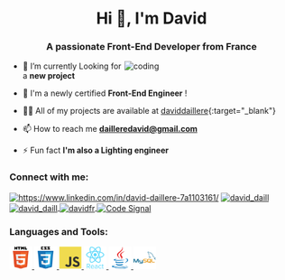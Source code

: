 <h1 align="center">Hi 👋, I'm David</h1>
<h3 align="center" >A passionate Front-End Developer from France</h3>
<img align="right" width= "300" alt="coding" src="https://user-images.githubusercontent.com/74038190/219923823-bf1ce878-c6b8-4faa-be07-93e6b1006521.gif">

- 🔭 I’m currently Looking for a **new project**

- 🌱 I'm a newly certified **Front-End Engineer** !

- 👨‍💻 All of my projects are available at [daviddaillere](https://daviddaillere.com/){:target="_blank"}

- 📫 How to reach me **dailleredavid@gmail.com**

- ⚡ Fun fact **I'm also a Lighting engineer**

<h3 align="left">Connect with me:</h3>
<p align="left">
<a href="https://linkedin.com/in/https://www.linkedin.com/in/david-daillere-7a1103161/" target="_blank"><img align="center" src="https://raw.githubusercontent.com/rahuldkjain/github-profile-readme-generator/master/src/images/icons/Social/linked-in-alt.svg" alt="https://www.linkedin.com/in/david-daillere-7a1103161/" height="30" width="40" /></a>
<a href="https://instagram.com/david_daill" target="_blank"><img align="center" src="https://raw.githubusercontent.com/rahuldkjain/github-profile-readme-generator/master/src/images/icons/Social/instagram.svg" alt="david_daill" height="30" width="40" /></a>
<a href="https://www.upwork.com/freelancers/~013d9011c1efde1303" target="_blank"> <img align="center" src="https://logowik.com/content/uploads/images/upwork-icon.jpg" alt="david_daill"  height="40"/> </a>
<a href="https://codepen.io/davidfr" target="_blank"> <img align="center" src="https://encrypted-tbn0.gstatic.com/images?q=tbn:ANd9GcS08AfE0zRYcmynHR8b1atzR7tANH61sWkOQS1Vc49sibqsynfZ1cmPZIICzvAN1ebG_7w&usqp=CAU" alt="davidfr" height="40" /> </a>
<a href="https://app.codesignal.com/profile/david_d_ema" target="_blank"> <img align="center" src="https://encrypted-tbn0.gstatic.com/images?q=tbn:ANd9GcQWCqYD9TtDp59IX0ShF5Jy2yanfla1Xeis-HQdKNMO6oCfOyOD2RSDOhFOZzsWiud1BjM&usqp=CAU" alt="Code Signal" height="40" /> </a>
    
</p>

<h3 align="left">Languages and Tools:</h3>
<p align="left"> 
    <a href="https://www.w3.org/html/" target="_blank" rel="noreferrer"> <img src="https://raw.githubusercontent.com/devicons/devicon/master/icons/html5/html5-original-wordmark.svg" alt="html5"  height="40"/> </a>
    <a href="https://www.w3schools.com/css/" target="_blank" rel="noreferrer"> <img src="https://raw.githubusercontent.com/devicons/devicon/master/icons/css3/css3-original-wordmark.svg" alt="css3"  height="40"/> </a> 
    <a href="https://developer.mozilla.org/en-US/docs/Web/JavaScript" target="_blank" rel="noreferrer"> <img src="https://raw.githubusercontent.com/devicons/devicon/master/icons/javascript/javascript-original.svg" alt="javascript"  height="40"/> </a> 
    <a href="https://reactjs.org/" target="_blank" rel="noreferrer"> <img src="https://raw.githubusercontent.com/devicons/devicon/master/icons/react/react-original-wordmark.svg" alt="react"  height="40"/> </a>
    <a href="https://www.java.com" target="_blank" rel="noreferrer"> <img src="https://raw.githubusercontent.com/devicons/devicon/master/icons/java/java-original.svg" alt="java"  height="40"/> </a>  
    <a href="https://www.mysql.com/" target="_blank" rel="noreferrer"> <img src="https://raw.githubusercontent.com/devicons/devicon/master/icons/mysql/mysql-original-wordmark.svg" alt="mysql"  height="40"/> </a>
     </p>
